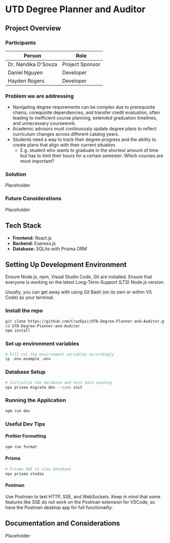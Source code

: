 # UTD Degree Planner and Auditor

## Project Overview

### Participants

| Person  | Role |
| ------------- | ------------- |
| Dr. Nandika D'Souza  | Project Sponsor  |
| Daniel Nguyen  | Developer  |
| Hayden Rogers  | Developer  |

### Problem we are addressing 

- Navigating degree requirements can be complex due to prerequisite chains, corequisite dependencies, and transfer credit evaluation, often leading to inefficient course planning, extended graduation timelines, and unnecessary coursework. 
- Academic advisors must continuously update degree plans to reflect curriculum changes across different catalog years. 
- Students need a way to track their degree progress and the ability to create plans that align with their current situation. 
  - E.g. student who wants to graduate in the shortest amount of time but has to limit their hours for a certain semester. Which courses are most important? 

### Solution

Placeholder

### Future Considerations

Placeholder

## Tech Stack

- **Frontend:** React.js
- **Backend:** Express.js
- **Database:** SQLite with Prisma ORM

## Setting Up Development Environment

Ensure Node.js, npm, Visual Studio Code, Git are installed. Ensure that everyone is working on the latest Long-Term-Support (LTS) Node.js version.

Usually, you can get away with using Git Bash (on its own or within VS Code) as your terminal.

### Install the repo

```bash
git clone https://github.com/CrazEpic/UTD-Degree-Planner-and-Auditor.git
cd UTD-Degree-Planner-and-Auditor
npm install
```

### Set up environment variables

```bash
# Fill out the environment variables accordingly
cp .env.example .env
```

### Database Setup

```bash
# Initialize the database and test data seeding
npx prisma migrate dev --name init
```

### Running the Application

```bash
npm run dev
```

### Useful Dev Tips

#### Prettier Formatting

```bash
npm run format
```

#### Prisma

```bash
# Prisma GUI to view database
npx prisma studio
```

#### Postman

Use Postman to test HTTP, SSE, and WebSockets. Keep in mind that some features like SSE do not work on the Postman extension for VSCode, so have the Postman desktop app for full functionality.

## Documentation and Considerations

Placeholder
